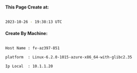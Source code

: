 
   
#### This Page Create at:

```bash

2023-10-26 - 19:38:13 UTC

```

#### Create By Machine:

```bash

Host Name : fv-az397-851

platform  : Linux-6.2.0-1015-azure-x86_64-with-glibc2.35

Ip Local  : 10.1.1.20

```

